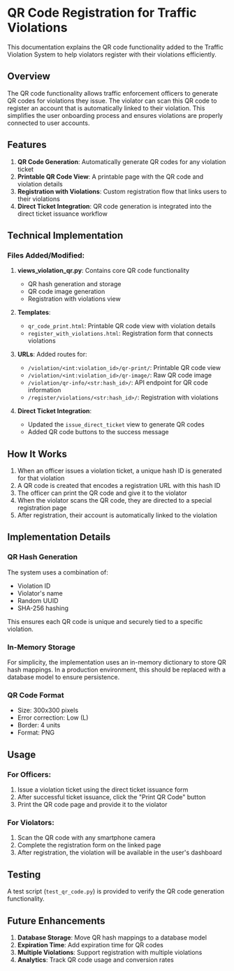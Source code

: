 # QR Code Registration for Traffic Violations

This documentation explains the QR code functionality added to the Traffic Violation System to help violators register with their violations efficiently.

## Overview

The QR code functionality allows traffic enforcement officers to generate QR codes for violations they issue. The violator can scan this QR code to register an account that is automatically linked to their violation. This simplifies the user onboarding process and ensures violations are properly connected to user accounts.

## Features

1. **QR Code Generation**: Automatically generate QR codes for any violation ticket
2. **Printable QR Code View**: A printable page with the QR code and violation details
3. **Registration with Violations**: Custom registration flow that links users to their violations
4. **Direct Ticket Integration**: QR code generation is integrated into the direct ticket issuance workflow

## Technical Implementation

### Files Added/Modified:

1. **views_violation_qr.py**: Contains core QR code functionality
   - QR hash generation and storage
   - QR code image generation
   - Registration with violations view

2. **Templates**:
   - `qr_code_print.html`: Printable QR code view with violation details
   - `register_with_violations.html`: Registration form that connects violations

3. **URLs**: Added routes for:
   - `/violation/<int:violation_id>/qr-print/`: Printable QR code view
   - `/violation/<int:violation_id>/qr-image/`: Raw QR code image
   - `/violation/qr-info/<str:hash_id>/`: API endpoint for QR code information
   - `/register/violations/<str:hash_id>/`: Registration with violations

4. **Direct Ticket Integration**:
   - Updated the `issue_direct_ticket` view to generate QR codes
   - Added QR code buttons to the success message

## How It Works

1. When an officer issues a violation ticket, a unique hash ID is generated for that violation
2. A QR code is created that encodes a registration URL with this hash ID
3. The officer can print the QR code and give it to the violator
4. When the violator scans the QR code, they are directed to a special registration page
5. After registration, their account is automatically linked to the violation

## Implementation Details

### QR Hash Generation

The system uses a combination of:
- Violation ID
- Violator's name
- Random UUID
- SHA-256 hashing

This ensures each QR code is unique and securely tied to a specific violation.

### In-Memory Storage

For simplicity, the implementation uses an in-memory dictionary to store QR hash mappings. In a production environment, this should be replaced with a database model to ensure persistence.

### QR Code Format

- Size: 300x300 pixels
- Error correction: Low (L)
- Border: 4 units
- Format: PNG

## Usage

### For Officers:

1. Issue a violation ticket using the direct ticket issuance form
2. After successful ticket issuance, click the "Print QR Code" button
3. Print the QR code page and provide it to the violator

### For Violators:

1. Scan the QR code with any smartphone camera
2. Complete the registration form on the linked page
3. After registration, the violation will be available in the user's dashboard

## Testing

A test script (`test_qr_code.py`) is provided to verify the QR code generation functionality.

## Future Enhancements

1. **Database Storage**: Move QR hash mappings to a database model
2. **Expiration Time**: Add expiration time for QR codes
3. **Multiple Violations**: Support registration with multiple violations
4. **Analytics**: Track QR code usage and conversion rates 
